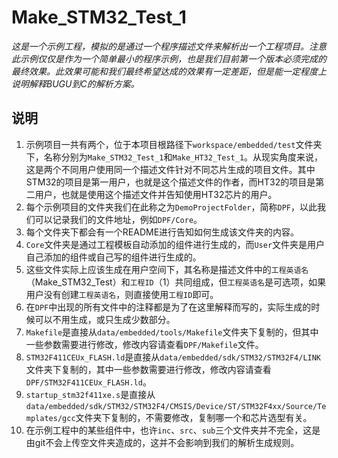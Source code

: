 # Make_STM32_Test_1

*这是一个示例工程，模拟的是通过一个程序描述文件来解析出一个工程项目。注意此示例仅仅是作为一个简单最小的程序示例，也是我们目前第一个版本必须完成的最终效果。此效果可能和我们最终希望达成的效果有一定差距，但是能一定程度上说明解释BUGU到C的解析方案。*

## 说明
1. 示例项目一共有两个，位于本项目根路径下`workspace/embedded/test`文件夹下，名称分别为`Make_STM32_Test_1`和`Make_HT32_Test_1`。从现实角度来说，这是两个不同用户使用同一个描述文件针对不同芯片生成的项目文件。其中STM32的项目是第一用户，也就是这个描述文件的作者，而HT32的项目是第二用户，也就是使用这个描述文件并告知使用HT32芯片的用户。
2. 每个示例项目的文件夹我们在此称之为`DemoProjectFolder`，简称`DPF`，以此我们可以记录我们的文件地址，例如`DPF/Core`。
3. 每个文件夹下都会有一个README进行告知如何生成该文件夹的内容。
4. `Core`文件夹是通过工程模板自动添加的组件进行生成的，而`User`文件夹是用户自己添加的组件或自己写的组件进行生成的。
5. 这些文件实际上应该生成在用户空间下，其名称是描述文件中的`工程英语名`（Make_STM32_Test）和`工程ID`（1）共同组成，但`工程英语名`是可选项，如果用户没有创建`工程英语名`，则直接使用`工程ID`即可。
6. 在`DPF`中出现的所有文件中的注释都是为了在这里解释而写的，实际生成的时候可以不用生成，或只生成少数部分。
7. `Makefile`是直接从`data/embedded/tools/Makefile`文件夹下复制的，但其中一些参数需要进行修改，修改内容请查看`DPF/Makefile`文件。
8. `STM32F411CEUx_FLASH.ld`是直接从`data/embedded/sdk/STM32/STM32F4/LINK`文件夹下复制的，其中一些参数需要进行修改，修改内容请查看`DPF/STM32F411CEUx_FLASH.ld`。
9. `startup_stm32f411xe.s`是直接从`data/embedded/sdk/STM32/STM32F4/CMSIS/Device/ST/STM32F4xx/Source/Templates/gcc`文件夹下复制的，不需要修改，复制哪一个和芯片选型有关。
10. 在示例工程中的某些组件中，也许`inc`、`src`、`sub`三个文件夹并不完全，这是由git不会上传空文件夹造成的，这并不会影响到我们的解析生成规则。